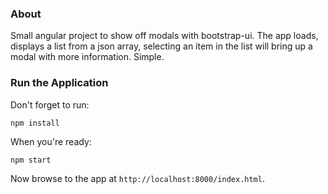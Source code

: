 ### About

Small angular project to show off modals with bootstrap-ui. The app loads, displays a list
from a json array, selecting an item in the list will bring up a modal with more information. Simple.

### Run the Application

Don't forget to run:
```
npm install
```

When you're ready: 
```
npm start
```

Now browse to the app at `http://localhost:8000/index.html`.
